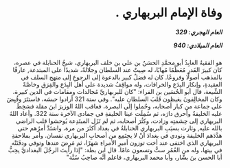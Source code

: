 <h1 dir="rtl">وفاة الإمام البربهاري .</h1>

<h5 dir="rtl">العام الهجري:  329

العام الميلادي: 940

</h5>

<p dir="rtl">هو الفقيهُ العابِدُ أبو محمَّدِ الحسَنُ بن علي بن خلف البربهاري، شيخُ الحنابلة في عصره، كان كبيرَ القَدرِ مُعَظَّمًا مُهابًا، له صِيتٌ عند السلطان وجلالةٌ، شديدًا على المبتدعة, عارفًا بالمذهب أصولًا وفروعًا. كان له فضلٌ كبير بالدعوة إلى الرجوعِ إلى منهج السلف في العقيدةِ، وإنكار البِدَع والخرافات، وله مواقِفُ شديدة على أهل البِدَع والفِرَق وخاصَّةً الشِّيعة، قال أبو الحُسَين بن الفراء: "كان للبربهاريِّ مُجالدات ومقامات في الدين كبيرة، وكان المخالِفونَ يغيظون قَلبَ السلطانِ عليه". وفي سنة 321 أرادوا حبسَه، فاستتَرَ وقُبِضَ على جماعة من كبار أصحابه، وحُملوا إلى البصرة، فعاقب اللهُ الوزيرَ ابنَ مقلة فسَخِطَ عليه الخليفةُ وأحرق دارَه، ثم سُمِلَت عينا الخليفةِ في جمادى الآخرة سنة 322. وأعاد اللهُ البربهاري إلى حِشمتِه وزادت، وكثُرَ أصحابه، ثم لم تَزَل المبتَدِعة يُوحشوا قلب الراضي بالله عليه, وثارت بسبَبِ البربهاري الحنابلةُ في بغداد أكثَرَ من مرة، واشتَدَّ أمرُهم حتى هدَّدَهم الخليفة ونودي في بغدادَ أنْ لا يجتَمِع من أصحابِ البربهاري نفسان. وأمر بملاحقةِ البربهاري الذي اختفى عند أخت توزون أميرِ الأمراءِ شهرًا، ثم مَرِضَ عندها وتوفي ودفَنَتْه في بيتها، وله من العُمُر ستٌّ وتسعون عامًا. قال ابن بطة: "إذا رأيتَ الرجُلَ البغداديَّ يحِبُّ أبا الحسن بنَ بشَّار، وأبا محمد البربهاري، فاعلم أنَّه صاحِبُ سُنَّة"</p></br>
